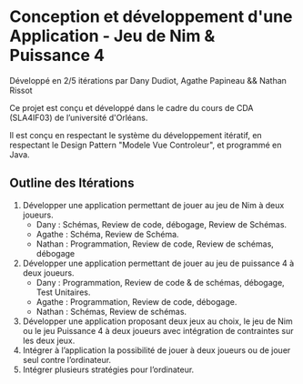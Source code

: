 # Conception et développement d'une Application - Jeu de Nim & Puissance 4

Développé en 2/5 itérations par Dany Dudiot, Agathe Papineau && Nathan Rissot

Ce projet est conçu et développé dans le cadre du cours de CDA (SLA4IF03) de l’université d'Orléans.

Il est conçu en respectant le système du développement itératif, en respectant le Design Pattern "Modele Vue Controleur", et programmé en Java.

## Outline des Itérations

1. Développer une application permettant de jouer au jeu de Nim à deux joueurs.
    - Dany : Schémas, Review de code, débogage, Review de Schémas.
    - Agathe : Schéma, Review de Schéma.
    - Nathan : Programmation, Review de code, Review de schémas, débogage
2. Développer une application permettant de jouer au jeu de puissance 4 à deux joueurs.
    - Dany : Programmation, Review de code & de schémas, débogage, Test Unitaires.
    - Agathe : Programmation, Review de code, débogage.
    - Nathan : Schémas, Review de schémas.
3.  Développer une application proposant deux jeux au choix, le jeu de Nim ou le jeu Puissance 4 à deux joueurs avec intégration de contraintes sur les deux jeux.
4. Intégrer à l’application la possibilité de jouer à deux joueurs ou de jouer seul contre l’ordinateur.
5. Intégrer plusieurs stratégies pour l’ordinateur.
